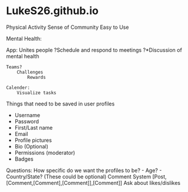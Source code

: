 # LukeS26.github.io

Physical Activity
Sense of Community
Easy to Use


Mental Health:


App:
	Unites people
	?Schedule and respond to meetings
	?*Discussion of mental health

	Teams?
		Challenges
			Rewards 

	Calender:
		Visualize tasks

Things that need to be saved in user profiles
- Username
- Password
- First/Last name
- Email
- Profile pictures
- Bio (Optional)
- Permissions (moderator)
- Badges

Questions:
How specific do we want the profiles to be?
	- Age?
	- Country/State?
	(These could be optional)
Comment System
	[Post,[Comment,[Comment],[Comment]],[Comment]]
	Ask about likes/dislikes
